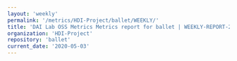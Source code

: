 ```yaml
---
layout: 'weekly'
permalink: '/metrics/HDI-Project/ballet/WEEKLY/'
title: 'DAI Lab OSS Metrics Metrics report for ballet | WEEKLY-REPORT-2020-05-03'
organization: 'HDI-Project'
repository: 'ballet'
current_date: '2020-05-03'
---
```

